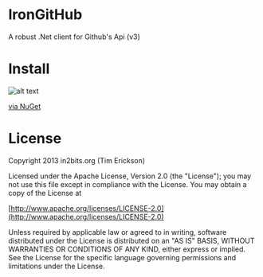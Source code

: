 IronGitHub
==========

A robust .Net client for Github's Api (v3)

Install
==========
![alt text](https://images.pmoney.com/bb274e67 "via Nuget")

[via NuGet](https://nuget.org/packages/IronGitHub/)

License
========
Copyright 2013 in2bits.org (Tim Erickson)

Licensed under the Apache License, Version 2.0 (the "License");
you may not use this file except in compliance with the License.
You may obtain a copy of the License at

[http://www.apache.org/licenses/LICENSE-2.0](http://www.apache.org/licenses/LICENSE-2.0)

Unless required by applicable law or agreed to in writing, software
distributed under the License is distributed on an "AS IS" BASIS,
WITHOUT WARRANTIES OR CONDITIONS OF ANY KIND, either express or implied.
See the License for the specific language governing permissions and
limitations under the License.


